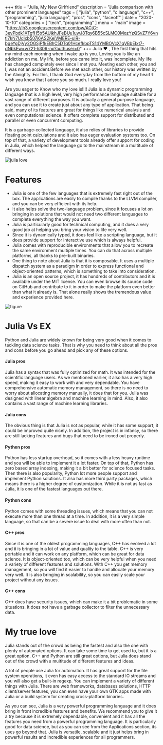 +++
title = "Julia, My New Girlfriend"
description = "Julia comparison with other prominent languages"
tags = [
    "julia",
    "python",
    "c language",
    "c++",
    "programming",
    "julia language",
    "pros",
    "cons",
    "faceoff"
]
date = "2020-10-10"
categories = [
    "tech",
    "programming"
]
menu = "main"
image = "https://lh3.googleusercontent.com/pw/ACtC-3evPbdk1XTgfH5b5AUjkhJFeBUu1uwJ8Tqy6B55cSLMC0MozYzQSvZ7Y6vntl7kN7Udlxb507i6AS2KeiVMERE-uIR-bgeYgDjVy2OGSjPfkEBhC5DTq01HcefkbpTS14YMBOVcX1qVBbEIxt7-dNbkEw=w721-h309-no?authuser=0"
+++
Julia ❤ , The first thing that hits my mind each morning when I wake up is you. Loving you is like an addiction on me. My life, before you came into it, was incomplete. My life has changed completely ever since I met you. Meeting each other, you and I, was not an accident.Before we met each other, our history was written by the Almighty. For this, I thank God everyday from the bottom of my heart!I wish you knew that I adore you so much. I really love you!

Are you eager to Know who my love is!!!! Julia is a dynamic programming language that is a high level, very high performance language suitable for a vast range of different purposes. It is actually a general purpose language, and you can use it to create just about any type of application. That being said, many of its features are great for things like numerical analysis and even computational science. It offers complete support for distributed and parallel or even concurrent computing.

It is a garbage-collected language, it also relies of libraries to provide floating point calculations and it also has eager evaluation systems too. On top of that, a variety of development tools already offer support for coding in Julia, which helped the language go to the mainstream in a multitude of different ways.

![julia love](https://lh3.googleusercontent.com/pw/ACtC-3evPbdk1XTgfH5b5AUjkhJFeBUu1uwJ8Tqy6B55cSLMC0MozYzQSvZ7Y6vntl7kN7Udlxb507i6AS2KeiVMERE-uIR-bgeYgDjVy2OGSjPfkEBhC5DTq01HcefkbpTS14YMBOVcX1qVBbEIxt7-dNbkEw=w721-h309-no?authuser=0 "julia love")

# Features
- Julia is one of the few languages that is extremely fast right out of the box. The applications are easily to compile thanks to the LLVM compiler, and you can be very efficient with its help.
- It also helps solve the two-language problem, since it focuses a lot on bringing in solutions that would not need two different languages to complete everything the way you want.
- Julia is particularly good for technical computing, and it does a very good job at helping you bring your vision to life very well.
- Since it is dynamically typed, it does feel like a scripting language, but it does provide support for interactive use which is always helpful.
- Julia comes with reproducible environments that allow you to recreate the same environment multiple times. You can do that across multiple platforms, all thanks to pre-built binaries.
- One thing to note about Julia is that it is composable. It uses a multiple dispatch system as a paradigm in order to express functional and object-oriented patterns, which is something to take into consideration.
- Julia is an open source project, it has hundreds of contributors and it is available under the MIT license. You can even browse its source code on GitHub and contribute to it in order to make the platform even better than what it already is. That alone really shows the tremendous value and experience provided here.

![figure](https://lh3.googleusercontent.com/pw/ACtC-3f0cKxRq6diUz1dlqiCzMOViiANwtQYrzk0Bo57rdUdWnloS2yaaq4ld-H17zw7C3dEPttGn6n-Z2sjDCE4L_Qi7pN8D3jH5sgqXBAyub9L9DvXVaG_3D3F6n9_0TmEG36snGTqfvena5xGtyotE7VANg=w504-h630-no?authuser=0 "beauty")


# Julia Vs EX
Python and Julia are widely known for being very good when it comes to tackling data science tasks. That is why you need to think about all the pros and cons before you go ahead and pick any of these options.

#### Julia pros
Julia has a syntax that was fully optimized for math. It was intended for the scientific language users. As we mentioned earlier, it also has a very high speed, making it easy to work with and very dependable. You have comprehensive automatic memory management, so there is no need to worry about allocating memory manually, it does that for you. Julia was designed with linear algebra and machine learning in mind. Also, it also contains a vast range of machine learning libraries.

#### Julia cons
The obvious thing is that Julia is not as popular, while it has some support, it could be improved quite nicely. In addition, the project is in infancy, so there are still lacking features and bugs that need to be ironed out properly.

#### Python pros
Python has less startup overhead, so it comes with a less heavy runtime and you will be able to implement it a lot faster. On top of that, Python has zero based array indexing, making it a bit better for science focused tasks. Then there is also popularity, Python lot more people support and implement Python solutions. It also has more third party packages, which means there is a higher degree of customization. While it is not as fast as Julia, it is one of the fastest languages out there.

#### Python cons
Python comes with some threading issues, which means that you can not execute more than one thread at a time. In addition, it is a very simple language, so that can be a severe issue to deal with more often than not.
#### C++ pros
Since it is one of the oldest programming languages, C++ has evolved a lot and it is bringing in a lot of value and quality to the table. C++ is very portable and it can work on any platform, which can be great for data science. It is object-oriented too, which can be very helpful when you need a variety of different features and solutions. With C++ you get memory management, so you will find it easier to handle and allocate your memory very well. It is also bringing in scalability, so you can easily scale your project without any issues.
#### C++ cons
C++ does have security issues, which can make it a bit problematic in some situations. It does not have a garbage collector to filter the unnecessary data.

# My true love
Julia stands out of the crowd as being the fastest and also the one with plenty of automated options. It can take some time to get used to, but it is a great option. C++ and Python are still great options, but Julia does stand out of the crowd with a multitude of different features and ideas.

A lot of people use Julia for automation. It has great support for the file system operations, it even has easy access to the standard IO streams and you will also get a built-in regexp. You can implement a variety of different things with Julia. There are web frameworks, databases solutions, HTTP client/server features, you can even have your own GTK apps made with Julia or a build system for creating cross-platform binaries.

As you can see, Julia is a very powerful programming language and it does bring in front incredible features and benefits. We recommend you to give it a try because it is extremely dependable, convenient and it has all the features you need from a powerful programming language. It is particularly good for data science, but as you can see from the Applications section, its uses go beyond that. Julia is versatile, scalable and it just helps bring in powerful results and incredible experiences for all programmers.
